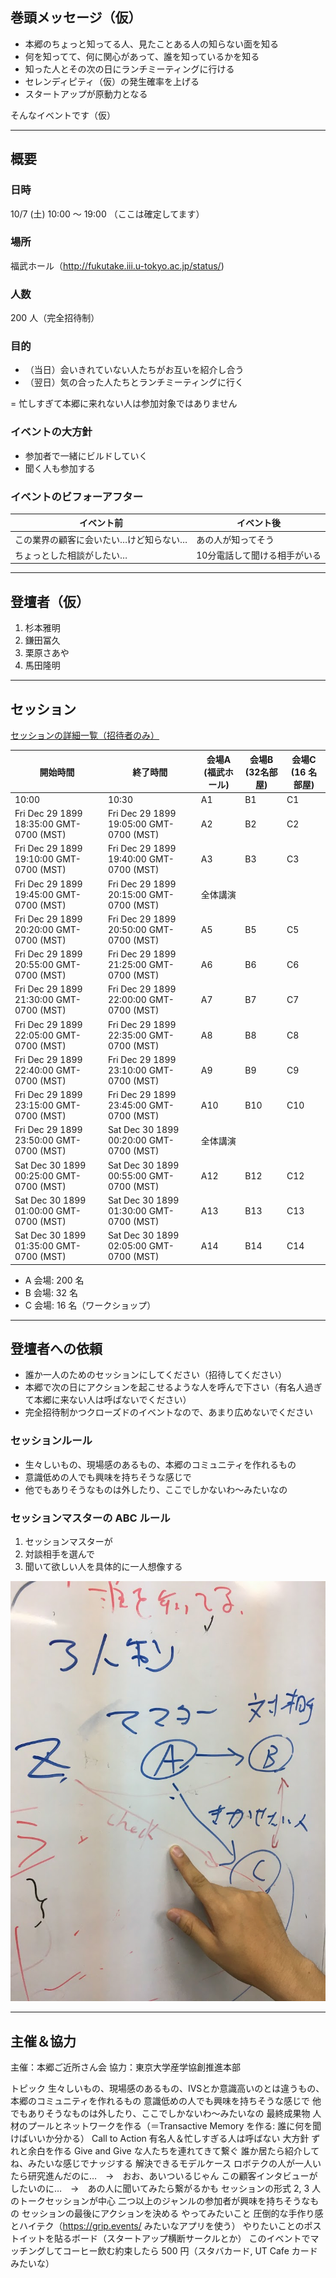 ## 巻頭メッセージ（仮）

- 本郷のちょっと知ってる人、見たことある人の知らない面を知る
- 何を知ってて、何に関心があって、誰を知っているかを知る
- 知った人とその次の日にランチミーティングに行ける
- セレンディピティ（仮）の発生確率を上げる
- スタートアップが原動力となる

そんなイベントです（仮）

----

## 概要

### 日時

10/7 (土) 10:00 〜 19:00 （ここは確定してます）

### 場所

福武ホール（http://fukutake.iii.u-tokyo.ac.jp/status/)

### 人数

200 人（完全招待制）


### 目的

- （当日）会いきれていない人たちがお互いを紹介し合う
- （翌日）気の合った人たちとランチミーティングに行く

= 忙しすぎて本郷に来れない人は参加対象ではありません

### イベントの大方針

- 参加者で一緒にビルドしていく
- 聞く人も参加する

### イベントのビフォーアフター

|  イベント前 | イベント後 |
|  ------ | ------ |
|  この業界の顧客に会いたい…けど知らない… | あの人が知ってそう |
|  ちょっとした相談がしたい… | 10分電話して聞ける相手がいる |


----

## 登壇者（仮）

1. 杉本雅明
1. 鎌田冨久
1. 栗原さあや
1. 馬田隆明



----

## セッション

[セッションの詳細一覧（招待者のみ）](https://scrapbox.io/hongoclub2017fall/)

|  開始時間 | 終了時間 | 会場A (福武ホール) | 会場B (32名部屋) | 会場C (16 名部屋) |
|  ------ | ------ | ------ | ------ | ------ |
|  10:00 | 10:30 | A1 | B1 | C1 |
|  Fri Dec 29 1899 18:35:00 GMT-0700 (MST) | Fri Dec 29 1899 19:05:00 GMT-0700 (MST) | A2 | B2 | C2 |
|  Fri Dec 29 1899 19:10:00 GMT-0700 (MST) | Fri Dec 29 1899 19:40:00 GMT-0700 (MST) | A3 | B3 | C3 |
|  Fri Dec 29 1899 19:45:00 GMT-0700 (MST) | Fri Dec 29 1899 20:15:00 GMT-0700 (MST) | 全体講演 |  |  |
|  Fri Dec 29 1899 20:20:00 GMT-0700 (MST) | Fri Dec 29 1899 20:50:00 GMT-0700 (MST) | A5 | B5 | C5 |
|  Fri Dec 29 1899 20:55:00 GMT-0700 (MST) | Fri Dec 29 1899 21:25:00 GMT-0700 (MST) | A6 | B6 | C6 |
|  Fri Dec 29 1899 21:30:00 GMT-0700 (MST) | Fri Dec 29 1899 22:00:00 GMT-0700 (MST) | A7 | B7 | C7 |
|  Fri Dec 29 1899 22:05:00 GMT-0700 (MST) | Fri Dec 29 1899 22:35:00 GMT-0700 (MST) | A8 | B8 | C8 |
|  Fri Dec 29 1899 22:40:00 GMT-0700 (MST) | Fri Dec 29 1899 23:10:00 GMT-0700 (MST) | A9 | B9 | C9 |
|  Fri Dec 29 1899 23:15:00 GMT-0700 (MST) | Fri Dec 29 1899 23:45:00 GMT-0700 (MST) | A10 | B10 | C10 |
|  Fri Dec 29 1899 23:50:00 GMT-0700 (MST) | Sat Dec 30 1899 00:20:00 GMT-0700 (MST) | 全体講演 |  |  |
|  Sat Dec 30 1899 00:25:00 GMT-0700 (MST) | Sat Dec 30 1899 00:55:00 GMT-0700 (MST) | A12 | B12 | C12 |
|  Sat Dec 30 1899 01:00:00 GMT-0700 (MST) | Sat Dec 30 1899 01:30:00 GMT-0700 (MST) | A13 | B13 | C13 |
|  Sat Dec 30 1899 01:35:00 GMT-0700 (MST) | Sat Dec 30 1899 02:05:00 GMT-0700 (MST) | A14 | B14 | C14 |

- A 会場: 200 名
- B 会場: 32 名
- C 会場: 16 名（ワークショップ）


----

## 登壇者への依頼

- 誰か一人のためのセッションにしてください（招待してください）
- 本郷で次の日にアクションを起こせるような人を呼んで下さい（有名人過ぎて本郷に来ない人は呼ばないでください）
- 完全招待制かつクローズドのイベントなので、あまり広めないでください

### セッションルール

- 生々しいもの、現場感のあるもの、本郷のコミュニティを作れるもの
- 意識低めの人でも興味を持ちそうな感じで
- 他でもありそうなものは外したり、ここでしかないわ〜みたいなの


### セッションマスターの ABC ルール

1. セッションマスターが
1. 対談相手を選んで
1. 聞いて欲しい人を具体的に一人想像する

![ルール](./images/event_rule.JPG "ルール")

----

## 主催＆協力

主催：本郷ご近所さん会
協力：東京大学産学協創推進本部


トピック
生々しいもの、現場感のあるもの、IVSとか意識高いのとは違うもの、本郷のコミュニティを作れるもの
意識低めの人でも興味を持ちそうな感じで
他でもありそうなものは外したり、ここでしかないわ〜みたいなの
最終成果物
人材のプールとネットワークを作る（＝Transactive Memory を作る: 誰に何を聞けばいいか分かる）
Call to Action
有名人＆忙しすぎる人は呼ばない
大方針
ずれと余白を作る
Give and Give な人たちを連れてきて繋ぐ
誰か居たら紹介してね、みたいな感じでナッジする
解決できるモデルケース
ロボテクの人が一人いたら研究進んだのに…　→　おお、あいついるじゃん
この顧客インタビューがしたいのに…　→　あの人に聞いてみたら繋がるかも
セッションの形式
2, 3 人のトークセッションが中心
二つ以上のジャンルの参加者が興味を持ちそうなもの
セッションの最後にアクションを決める
やってみたいこと
圧倒的な手作り感とハイテク（https://grip.events/ みたいなアプリを使う）
やりたいことのポストイットを貼るボード（スタートアップ横断サークルとか）
このイベントでマッチングしてコーヒー飲む約束したら 500 円（スタバカード, UT Cafe カードみたいな）
